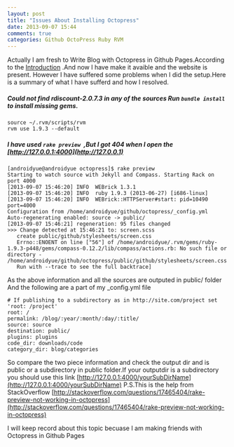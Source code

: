 ```yaml
---
layout: post
title: "Issues About Installing Octopress"
date: 2013-09-07 15:44
comments: true
categories: Github OctoPress Ruby RVM
---
```


Actually I am fresh to Write Blog with Octopress in Github Pages.According to the <a href="http://octopress.org/docs/deploying/github/" alt="Introduction for Installing Octopress in Github Pages" target="_blank">Introduction</a>   .And now I have make it avaible and the website is present.
However I have suffered some problems when I did the setup.Here is a summary of what I have sufferd and how I resolved.

##### Could not find rdiscount-2.0.7.3 in any of the sources Run `bundle install` to install missing gems.
    source ~/.rvm/scripts/rvm
    rvm use 1.9.3 --default 

##### I have used <code>rake preview </code>,But I got 404 when I open the [http://127.0.0.1:4000](http://127.0.0.1)
    [androidyue@androidyue octopress]$ rake preview
    Starting to watch source with Jekyll and Compass. Starting Rack on port 4000
    [2013-09-07 15:46:20] INFO  WEBrick 1.3.1
    [2013-09-07 15:46:20] INFO  ruby 1.9.3 (2013-06-27) [i686-linux]
    [2013-09-07 15:46:20] INFO  WEBrick::HTTPServer#start: pid=10490 port=4000
    Configuration from /home/androidyue/github/octopress/_config.yml
    Auto-regenerating enabled: source -> public/
    [2013-09-07 15:46:21] regeneration: 95 files changed
    >>> Change detected at 15:46:21 to: screen.scss
       create public/github/stylesheets/screen.css 
       Errno::ENOENT on line ["56"] of /home/androidyue/.rvm/gems/ruby-1.9.3-p448/gems/compass-0.12.2/lib/compass/actions.rb: No such file or directory - /home/androidyue/github/octopress/public/github/stylesheets/screen.css
       Run with --trace to see the full backtrace]

As the above information and all the sources are outputed in public/ folder And the following are a part of my _config.yml file

    # If publishing to a subdirectory as in http://site.com/project set 'root: /project'
    root: /
    permalink: /blog/:year/:month/:day/:title/
    source: source
    destination: public/
    plugins: plugins
    code_dir: downloads/code
    category_dir: blog/categories

So compare the two piece information and check the output dir and is public or a subdirectory in public folder.If your outputdir is a subdirectory you should use this link [http://127.0.0.1:4000/yourSubDirName](http://127.0.0.1:4000/yourSubDirName) 
P.S.This is the help from StackOverflow [http://stackoverflow.com/questions/17465404/rake-preview-not-working-in-octopress](http://stackoverflow.com/questions/17465404/rake-preview-not-working-in-octopress)


I will keep record about this topic becuase I am making friends with Octopress in Github Pages



